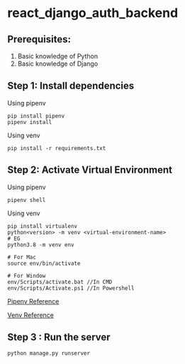 # react_django_auth_backend

## Prerequisites:
1. Basic knowledge of Python
2. Basic knowledge of Django

## Step 1: Install dependencies
Using pipenv
``` 
pip install pipenv
pipenv install
```

Using venv
``` 
pip install -r requirements.txt
```

## Step 2: Activate Virtual Environment 
Using pipenv
``` 
pipenv shell
```

Using venv
``` 
pip install virtualenv
python<version> -m venv <virtual-environment-name>
# EG
python3.8 -m venv env

# For Mac
source env/bin/activate

# For Window
env/Scripts/activate.bat //In CMD
env/Scripts/Activate.ps1 //In Powershell
```
[Pipenv Reference](https://www.freecodecamp.org/news/how-to-setup-virtual-environments-in-python/)

[Venv Reference](https://medium.com/analytics-vidhya/python-virtual-environment-using-pipenv-22010a8bb1c2)


## Step 3 : Run the server
``` 
python manage.py runserver
```
